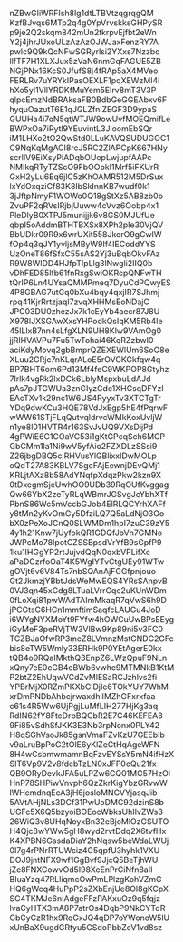 nZBwGIiWRFIsh8lg1dtLTBVtzqgrqgQM
KzfBJvqs6MTp2q4g0YpVrvskksGHPySR
p9je2Q2skqm842mUn2tkrpvEjfbt2eWn
Y2j4jhrJUxoULzAzAzOJWJaxFenzRY7A
pwlc9Q9kQcNFwSGRyrlsi2YXxs7Nzzbq
llfTF7H1XLXJux5zVaN6nmGqFAGUE5ZB
NGjPNx16KcS0JfufS8j4fRAp5aX4MVeo
FERLRv7uYRYkIPasOEXLF1pqXEWzMI4i
hXo5yI1VllYRDKfMuYem5EIrv8mT3V3P
qlpcEmzNdBRAksaFB0BdbGeGGEAbxv6F
hyquOazutT6E1qJGLZfnlZEGF3D9ypaS
GUUHa4i7oN5qtWTJW9owUvfMOEQmifLe
BWPxOa7iRytl9YEuvintL3JloomEbSQr
iM1LHXo2tO2QwStd0LLuKAVQSUDUGOC1
C9NqKqMgACI8rcJ5RC2ZlAPCpK667HNy
scrIlV9EiXsyPlADqbOUopLwjupfAAPc
NMIkqRTyTZScO9FbOOpkI1Mrf5iFKUrR
GxH2yLu6Eq6jlC5zKhOAMR512M5DrSux
lxYdOxqziCf83K8IbSkInnKB7wudf0k1
3jJftpNmyF1WOWo0Q18gStXz5AB8zb0b
ZvuPF2qRVsIRjbjUuww4cVvz6Oobp4x1
PleDlyB0XTPJ5munijjk6v8GS0MJUfUe
qbpI5oAddmBTHTBXSx8XPh2pIe30VjQV
BbUDkr09R9x6wrUXit558JkorO9gCwIW
fOp4q3qJY1yvljsMByW9If4IECoddYYS
UzOneT86fSfxC55sAS2Yj3uBqbOkvFAz
R9W8WIDD4HJfpTIpLlg3lNwgli2IIQ0b
vDhFED85lfb61fnRxgSwiOKRcpQNFwTH
tQrIP6Ln4UYsaQMMPmeq7DyuCdPQwyES
4P8GBAG7utGq0bXu4bqy4qxjIR7SJhmj
rpq41KjrRrtzjaqI7zvqXHHMsEoNDajC
JPC03DU0zhezJx7k1cEyYb4aecr87J8U
X978lJXSGAwXxsYHPodkQsIqKM5Rb4le
45lLlxB7nn4sLfgXLN9UH8Klw9VAmOg0
jjRIHVAVPu7Fu5TwTohai46KqRZzbwI0
aciKdyMovq2gbBmprQZEXEWlUm6SoO8e
XLuu2GRjc7nKLqrALoE5rOVGKGkfqw4q
BP7BHT6om6Pd13Mf4feC9WKPOP8Gtyhz
7Irlk4vgRk2IxDCk6LblyMspxbuLdAJd
pAs7pJTGWUa3znGIyzCde1XHCsqDFYzI
EAcTXv1k29nc1W6US4RyyxTv3XTCTgTr
YDq9dwKCu3HQE78VdJxEgp5hE4fPqrwF
wWW61STjFLqQutvqldrvcWMkKoxUvljW
n1ye8l01HVTR4r163SvJvUQ9VXsDijPd
4gPWiE6C1COaVC53i1gKtGPcqSch6MCP
GbCMm1la1Ni9wV5yfAio2FZXDLzSSsi9
Z26jbgDBQ5ciRHVusYlGBlixxIDwMOLp
oQdT27A83KBLV7SgoFAjEewnjDEvQMj1
KRLjtAXz8b58AdYNqfpXdqzPkw2kzn9X
0tDxegmSjeUwhOO9UDb39RqOUfKvggag
Qw66YbX2zeTyRLqWBmrJGSvgJcYbhXTf
PbnS86Wc5mVccbGJob4ElRLQCYrhXAFf
y8tMn2yKvOmGy5DfziLQ7Q5aLdNjO3Oo
bX0zPeXoJCnQ0SLWMDm1hpI7zuC39zY5
4y1h21Knw7jUyfokQR1GDQfJbVn7GMNo
JWPcMo78IpotCZSSBpsdVrYfB9sGpfP9
1ku1IHGgYP2rtJujvdQqN0qxbVPLifXc
aPaDGzrfoOaT4K5WgIYTvCtgUEy91WTw
gOVjt6v6V84Ts7nbSQAnAjFGGfpnjouo
Gt2JkmzjYBbtJdsWeMwEQS4YRsSAnpvB
0VJ3qn45xCdg8LTuaLVrrGqc2uKUnWDm
0fLoXqi81pwWAdTAImMkaqR7qVwS6h9D
jPCGtsC6HCn1mmftimSaqfcLAUGu4JoD
i6WYgNYXMoYt9FYfw4hOWCuUwBPsEEyg
iGyMeF3peRVjTW3VlBw9Kp89ni5v3FC0
TCZBJaOfwRP3mcZ8LVmnzMstCNDC2GFc
bis8eTW5Wmly33ERHk9P0YEtAgerE0kx
tQB4o9RQaIMkthQ3EnpZ6LWzQpuF9NLn
xQny7eE0eGB4eBWb6vwhe9MTMNkB1KtM
P2btZ2EhUqwVCdZvMlESaRCJzhlvs2fi
YPBrMjX0RZmPKXbClDjIe6TOkYUY7WhM
xrDmPNDbAhbcjrwaxdhiIMZhGFxrxfaa
c61s4R5Ww6UjPgjLuMfLIH277HjKg3aq
RdIN62fY8FtcDrbBQCbR2E7C46KEFEA8
9Fi85vSdhSfJKK3E3Nb3rpNonx0PLY42
H8qSGhVsoJk85gsnVmaFZvKzU7GEEbIb
v9aLruBpPoG2tOlE6yKlZeCtHqAgeWFN
8H4wCsbmwmamnBqFzvEYSsY5mN4ifHzX
SIT6Vp9V2v8fdcbTzLN0xJFP0cQu21fx
QB9ORyDevkJFA5uLPZw6CQ01MG57HzOl
HnP78SHPiwVnvph6QzZkrKigYbzGRvwW
lWHcmdnqEcA3jH6josloMNCVYjasqJib
5AVtAHjNLs3DCf31PwUoDMC92dzinS8b
UGFc5X6Q5bzyoiBOEocWbksUhIIvZWs3
26WiQ3v8UHqNoyxBn32eBjoMlOzGSUTO
H4Qjc8wYWw5gH8wyd2rvtDdq2X6tvfHx
K4XPBN6GssdaDiaY2hNqsw5beWdaLWUj
0I7g4rPNrRTUWciz4G5qpfU3hyhk1VXU
DOJ9jntNFX9wf1GgBvf9JjcQ5BeTjhWU
jZc8FNXCowvOd5I98XeEnPrCiNfn8aII
BIuaYzq47RLliqmcOwPmLPlzgKohVZmG
HQ6gWcq4HuPpP2sZXbEnjUe8Ol8gKCpX
SC4TKMJc6nIAdgeFFzPAKxuOz9q5fqjz
lvaCyHTX3mA8P7atrOs4DqbP9NkCYTdR
GbCyCzR1hx9RqGxJQ4qDP7oYWonoW5lU
xUnBaX9ugdGRtyu5CSdoPbbZcV1vd8sz
